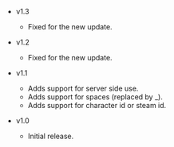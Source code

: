 - v1.3
  - Fixed for the new update.

- v1.2
  - Fixed for the new update.

- v1.1
  - Adds support for server side use.
  - Adds support for spaces (replaced by _).
  - Adds support for character id or steam id.

- v1.0
  - Initial release.
